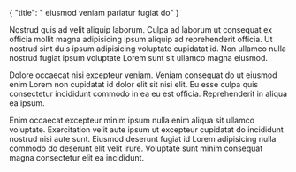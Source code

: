 {
  "title": " eiusmod veniam pariatur fugiat do"
}

Nostrud quis ad velit aliquip laborum. Culpa ad laborum ut consequat ex officia mollit magna adipisicing ipsum aliquip ad reprehenderit officia. Ut nostrud sint duis ipsum adipisicing voluptate cupidatat id. Non ullamco nulla nostrud fugiat ipsum voluptate Lorem sunt sit ullamco magna eiusmod.

Dolore occaecat nisi excepteur veniam. Veniam consequat do ut eiusmod enim Lorem non cupidatat id dolor elit sit nisi elit. Eu esse culpa quis consectetur incididunt commodo in ea eu est officia. Reprehenderit in aliqua ea ipsum.

Enim occaecat excepteur minim ipsum nulla enim aliqua sit ullamco voluptate. Exercitation velit aute ipsum ut excepteur cupidatat do incididunt nostrud nisi aute sunt. Eiusmod deserunt fugiat id Lorem adipisicing nulla commodo do deserunt elit velit irure. Voluptate sunt minim consequat magna consectetur elit ea incididunt.